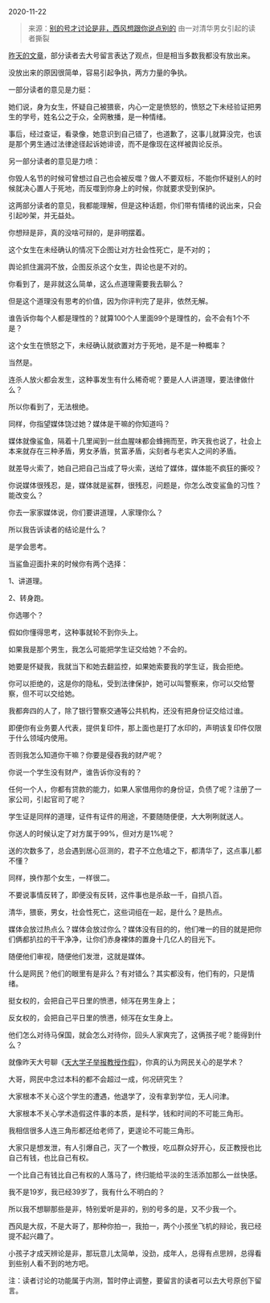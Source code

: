 2020-11-22

> 来源：[别的号才讨论是非，西风想跟你说点别的](http://mp.weixin.qq.com/s?__biz=MzU3NDc5Nzc0NQ==&mid=2247495818&idx=1&sn=e2cc6c77512eddbfd79f295384be63c1&chksm=fd2e5254ca59db429126396245f009ba473bb5bb4bf7a18718093ed77bc3d0d4bd635fa0001a&scene=27#wechat_redirect)
> 由一对清华男女引起的读者撕裂

[昨天的文章](http://mp.weixin.qq.com/s?__biz=MzU3NDc5Nzc0NQ==&mid=2247495737&idx=1&sn=5871d5106e6367b792911515822fdbdd&chksm=fd2e52e7ca59dbf15f7bec546111a85af036e2dfbcf919c771bf558ac92936168d6dfec6259e&scene=21#wechat_redirect)，部分读者去大号留言表达了观点，但是相当多数我都没有放出来。  

  

没放出来的原因很简单，容易引起争执，两方力量的争执。  

  

一部分读者的意见是力挺：  

  

她们说，身为女生，怀疑自己被猥亵，内心一定是愤怒的，愤怒之下未经验证把男生的学号，姓名公之于众，全网散播，是一种情绪。

  

事后，经过查证，看录像，她意识到自己错了，也道歉了，这事儿就算没完，也该是那个男生通过法律途径起诉她诽谤，而不是像现在这样被舆论反杀。

  

另一部分读者的意见是力喷：

  

你毁人名节的时候可曾想过自己也会被反噬？做人不要双标，不能你怀疑别人的时候就决心置人于死地，而反噬到你身上的时候，你就要求受到保护。  

  

这两部分读者的意见，我都能理解，但是这种话题，你们带有情绪的说出来，只会引起吵架，并无益处。  

  

你想辩是非，真的没啥可辩的，是非明摆着。  

  

这个女生在未经确认的情况下企图让对方社会性死亡，是不对的；

舆论抓住漏洞不放，企图反杀这个女生，舆论也是不对的。  

  

你看到了，是非就这么简单，这么点道理需要我去聊么？

  

但是这个道理没有思考的价值，因为你评判完了是非，依然无解。  

  

谁告诉你每个人都是理性的？就算100个人里面99个是理性的，会不会有1个不是？

  

这个女生在愤怒之下，未经确认就欲置对方于死地，是不是一种概率？  

  

当然是。

  

连杀人放火都会发生，这种事发生有什么稀奇呢？要是人人讲道理，要法律做什么？

  

所以你看到了，无法根绝。  

  

同样，你指望媒体饶过她？媒体是干嘛的你知道吗？  

  

媒体就像鲨鱼，隔着十几里闻到一丝血腥味都会蜂拥而至，昨天我也说了，社会上本来就存在三种矛盾，男女矛盾，贫富矛盾，尖刻者与老实人之间的矛盾。

  

就差导火索了，她自己把自己当成了导火索，送给了媒体，媒体能不疯狂的撕咬？  

  

你说媒体很残忍，是，媒体就是鲨群，很残忍，问题是，你怎么改变鲨鱼的习性？能改变么？  

  

你去一家家媒体说，你们要讲道理，人家理你么？  

  

所以我告诉读者的结论是什么？  

  

是学会思考。

  

当鲨鱼迎面扑来的时候你有两个选择：  

  

1、讲道理。

2、转身跑。

  

你选哪个？  

  

假如你懂得思考，这种事就轮不到你头上。  

  

如果我是那个男生，我怎么可能把学生证交给她？不会的。

  

她要是怀疑我，我就当下和她去翻监控，如果她索要我的学生证，我会拒绝。

  

你可以拒绝的，这是你的隐私，受到法律保护，她可以叫警察来，你可以交给警察，但不可以交给她。

  

我都奔四的人了，除了银行警察交通等公共机构，还没有把身份证交给过谁。  

  

即便你有业务要人代表，提供复印件，那上面也是打了水印的，声明该复印件仅限于什么领域内使用。  

  

否则我怎么知道你干嘛？你要是侵吞我的财产呢？  

  

你说一个学生没有财产，谁告诉你没有的？

  

任何一个人，你都有贷款的能力，如果人家借用你的身份证，负债了呢？注册了一家公司，引起官司了呢？

  

学生证是同样的道理，证件有证件的用途，不要随随便便，大大咧咧就送人。  

  

你送人的时候认定了对方属于99%，但对方是1%呢？  

  

送的次数多了，总会遇到居心叵测的，君子不立危墙之下，都清华了，这点事儿都不懂？

  

同样，换作那个女生，一样很二。  

  

不要说事情反转了，即便没有反转，这件事也是杀敌一千，自损八百。

  

清华，猥亵，男女，社会性死亡，这些词组在一起，是什么？是热点。

  

媒体会放过热点么？媒体会放过你么？媒体没有目的的，他们唯一的目的就是把你们俩都扒拉的干干净净，让你们赤身裸体的置身十几亿人的目光下。  

  

随便他们审视，随便他们发泄，这就是媒体。

  

什么是网民？他们的眼里有是非么？有对错么？其实都没有，他们有的，只是情绪。  

  

挺女权的，会把自己平日里的愤懑，倾泻在男生身上；  

反女权的，会把自己平日里的愤懑，倾泻在女生身上。  

  

他们怎么对待马保国，就会怎么对待你，回头人家爽完了，这俩孩子呢？能得到什么？

  

就像昨天大号聊《[天大学子举报教授作假](https://mp.weixin.qq.com/s?__biz=MzU0MjYwNDU2Mw==&mid=2247494030&idx=2&sn=d43e234573ab33a91859b45c7c56542b&chksm=fb1a85f2cc6d0ce46f5f257c24533713cecc268b03b1a257259cca460c189eb4972e3743a984&token=750007902&lang=zh_CN&scene=21#wechat_redirect)》，你真的认为网民关心的是学术？  

  

大哥，网民中念过本科的都不会超过一成，何况研究生？  

  

大家根本不关心这个学生的遭遇，他退学了，没有拿到学位，无人问津。  

  

大家根本不关心学术造假这件事的本质，是科学，钱和时间的不可能三角形。  

  

我相信很多人连三角形都还给老师了，更遑论不可能三角形。  

  

大家只是想发泄，有人引爆自己，灭了一个教授，吃瓜群众好开心，反正教授也比自己有钱，也比自己有权。  

  

一个比自己有钱比自己有权的人落马了，终归能给平淡的生活添加那么一丝快感。

  

我不是19岁，我已经39岁了，我有什么不明白的？  

  

所以我不想聊那些是非，特别爱听是非的，别的号多的是，又不少我一个。  

  

西风是大叔，不是大哥了，那种你拍一，我拍一，两个小孩坐飞机的辩论，我已经提不起兴趣了。  

  

小孩子才成天辨论是非，那玩意儿太简单，没劲，成年人，总得有点思辨，总得看到些别人看不到的地方吧。

  

注：读者讨论的功能属于内测，暂时停止调整，要留言的读者可以去大号原创下留言。


